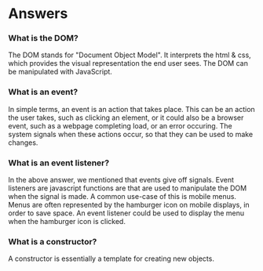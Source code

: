 # Answers

### What is the DOM?
The DOM stands for "Document Object Model". It interprets the html & css, which provides the visual representation the end user sees. The DOM can be manipulated with JavaScript.

### What is an event?
In simple terms, an event is an action that takes place. This can be an action the user takes, such as clicking an element, or it could also be a browser event, such as a webpage completing load, or an error occuring. The system signals when these actions occur, so that they can be used to make changes. 

### What is an event listener?
In the above answer, we mentioned that events give off signals. Event listeners are javascript functions are that are used to manipulate the DOM when the signal is made. A common use-case of this is mobile menus. Menus are often represented by the hamburger icon on mobile displays, in order to save space. An event listener could be used to display the menu when the hamburger icon is clicked.

### What is a constructor? 
A constructor is essentially a template for creating new objects.